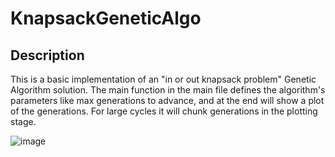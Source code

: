 # KnapsackGeneticAlgo
## Description
This is a basic implementation of an "in or out knapsack problem" Genetic Algorithm solution.
The main function in the main file defines the algorithm's parameters like max generations to advance, and at the end will show a plot of the generations.
For large cycles it will chunk generations in the plotting stage.

![image](https://user-images.githubusercontent.com/8781820/163680553-1317b877-cc2d-4c57-a2c0-79b9689b1035.png)
